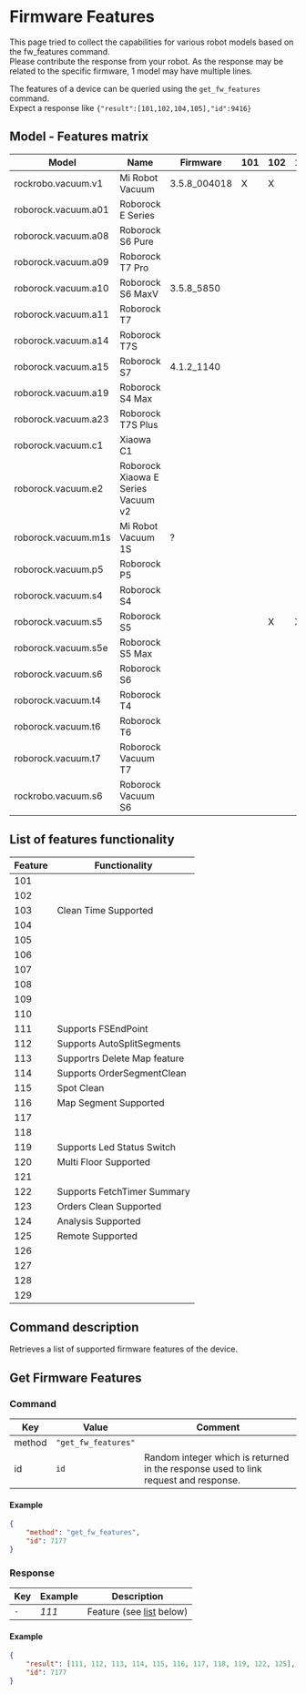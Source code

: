 # Firmware Features


This page tried to collect the capabilities for various robot models based on the fw_features command.  
Please contribute the response from your robot. As the response may be related to the specific firmware, 1 model may have multiple lines.

The features of a device can be queried using the `get_fw_features` command.  
Expect a response like `{"result":[101,102,104,105],"id":9416}`

## Model - Features matrix


| Model                 | Name                  | Firmware      |101|102|103|104|105|106|107|108|109|110|111|112|113|114|115|116|117|118|119|120|121|122|123|124|125|126|127|128|129|130|Remark    
| --------------------- | --------------------- | ------------- | - | - | - | - | - | - | - | - | - | - | - | - | - | - | - | - | - | - | - | - | - | - | - | - | - | - | - | - | - | - | ------- |
| rockrobo.vacuum.v1    | Mi Robot Vacuum       | 3.5.8_004018  | X | X |   | X | X |   |   |   |   |   | - | - | - | - | - | - | - | - | - | - | - | - | - | - | - | - | - | - | - | - |         |
| roborock.vacuum.a01   | Roborock E Series     |               |   |   |   |   |   |   |   |   |   |   |   |   |   |   |   |   |   |   |   |   |   |   |   |   |   |   |   |   |   |   |         |
| roborock.vacuum.a08   | Roborock S6 Pure      |               |   |   |   |   |   |   |   |   |   |   |   |   |   |   |   |   |   |   |   |   |   |   |   |   |   |   |   |   |   |   |         |
| roborock.vacuum.a09   | Roborock T7 Pro       |               |   |   |   |   |   |   |   |   |   |   |   |   |   |   |   |   |   |   |   |   |   |   |   |   |   |   |   |   |   |   |         |
| roborock.vacuum.a10   | Roborock S6 MaxV      | 3.5.8_5850    |   |   |   |   |   |   |   |   |   |   | X | X | X | X | X | X | X | X | X | X | X | X | X | X | X |   |   |   |   |   |         |
| roborock.vacuum.a11   | Roborock T7           |               |   |   |   |   |   |   |   |   |   |   |   |   |   |   |   |   |   |   |   |   |   |   |   |   |   |   |   |   |   |   |         |
| roborock.vacuum.a14   | Roborock T7S          |               |   |   |   |   |   |   |   |   |   |   |   |   |   |   |   |   |   |   |   |   |   |   |   |   |   |   |   |   |   |   |         |
| roborock.vacuum.a15   | Roborock S7           | 4.1.2_1140    |   |   |   |   |   |   |   |   |   | X | X | X | X | X | X | X | X | X | X | X |   | X | X | X | X |   |   |   |   |   |         |
| roborock.vacuum.a19   | Roborock S4 Max       |               |   |   |   |   |   |   |   |   |   |   |   |   |   |   |   |   |   |   |   |   |   |   |   |   |   |   |   |   |   |   |         |
| roborock.vacuum.a23   | Roborock T7S Plus     |               |   |   |   |   |   |   |   |   |   |   |   |   |   |   |   |   |   |   |   |   |   |   |   |   |   |   |   |   |   |   |         |
| roborock.vacuum.c1    | Xiaowa C1             |               |   |   |   |   |   |   |   |   |   |   |   |   |   |   |   |   |   |   |   |   |   |   |   |   |   |   |   |   |   |   |         |
| roborock.vacuum.e2    | Roborock Xiaowa E Series Vacuum v2 |  |   |   |   |   |   |   |   |   |   |   |   |   |   |   |   |   |   |   |   |   |   |   |   |   |   |   |   |   |   |   |         |
| roborock.vacuum.m1s   | Mi Robot Vacuum 1S    | ?             |   |   |   |   | X |   |   |   |   |   |   |   |   |   |   |   |   |   |   |   |   |   |   |   |   |   |   |   |   |   |         |
| roborock.vacuum.p5    | Roborock P5           |               |   |   |   |   |   |   |   |   |   |   |   |   |   |   |   |   |   |   |   |   |   |   |   |   |   |   |   |   |   |   |         |
| roborock.vacuum.s4    | Roborock S4           |               |   |   |   |   |   |   |   |   |   |   |   |   |   |   |   |   |   |   |   |   |   |   |   |   |   |   |   |   |   |   |         |
| roborock.vacuum.s5    | Roborock S5           |               |   | X | X | X | X |   |   |   |   |   | X | X | X | X | X | X | X | X | X |   |   | X | X |   | X |   |   |   |   |   |         |
| roborock.vacuum.s5e   | Roborock S5 Max       |               |   |   |   |   |   |   |   |   |   |   |   |   |   |   |   |   |   |   |   |   |   |   |   |   |   |   |   |   |   |   |         |
| roborock.vacuum.s6    | Roborock S6           |               |   |   |   |   |   |   |   |   |   |   |   |   |   |   |   |   |   |   |   |   |   |   |   |   |   |   |   |   |   |   |         |
| roborock.vacuum.t4    | Roborock T4           |               |   |   |   |   |   |   |   |   |   |   |   |   |   |   |   |   |   |   |   |   |   |   |   |   |   |   |   |   |   |   |         |
| roborock.vacuum.t6    | Roborock T6           |               |   |   |   |   |   |   |   |   |   |   |   |   |   |   |   |   |   |   |   |   |   |   |   |   |   |   |   |   |   |   |         |
| roborock.vacuum.t7    | Roborock Vacuum T7    |               |   |   |   |   |   |   |   |   |   |   |   |   |   |   |   |   |   |   |   |   |   |   |   |   |   |   |   |   |   |   |         |
| rockrobo.vacuum.s6    | Roborock Vacuum S6    |               |   |   |   |   |   |   |   |   |   |   |   |   |   |   |   |   |   |   |   |   |   |   |   |   |   |   |   |   |   |   |         |


## List of features functionality

| Feature | Functionality                                                                     |
| ------- | --------------------------------------------------------------------------------- |
| 101     |                                                                                   |
| 102     |                                                                                   |
| 103     | Clean Time Supported                                                                                  |
| 104     |                                                                                   |
| 105     |                                                                                   |
| 106     |                                                                                   |
| 107     |                                                                                   |
| 108     |                                                                                   |
| 109     |                                                                                   |
| 110     |                                                                                   |
| 111     | Supports FSEndPoint                                                               |
| 112     | Supports AutoSplitSegments                                                        |
| 113     | Supportrs Delete Map feature                                                      |
| 114     | Supports OrderSegmentClean                                                        |
| 115     | Spot Clean                                                                        |
| 116     | Map Segment Supported                                                             |
| 117     |                                                                                   |
| 118     |                                                                                   |
| 119     | Supports Led Status Switch                                                        |
| 120     | Multi Floor Supported                                                             |
| 121     |                                                                                   |
| 122     | Supports FetchTimer Summary                                                       |
| 123     | Orders Clean Supported                                                            |
| 124     | Analysis Supported                                                                |
| 125     | Remote Supported                                                                  |
| 126     |                                                                                   |
| 127     |                                                                                   |
| 128     |                                                                                   |
| 129     |                                                                                   |


## Command description
Retrieves a list of supported firmware features of the device.

## Get Firmware Features

### Command

| Key    | Value               | Comment                                                                             |
| ------ | ------------------- | ----------------------------------------------------------------------------------- |
| method | `"get_fw_features"` |                                                                                     |
| id     | `id`                | Random integer which is returned in the response used to link request and response. |

#### Example

```json
{
    "method": "get_fw_features",
    "id": 7177
}
```

### Response

| Key | Example | Description                                |
| --- | ------- | ------------------------------------------ |
| `-` | _111_   | Feature (see [list](#feature-codes) below) |

#### Example

```json
{
    "result": [111, 112, 113, 114, 115, 116, 117, 118, 119, 122, 125],
    "id": 7177
}
```
